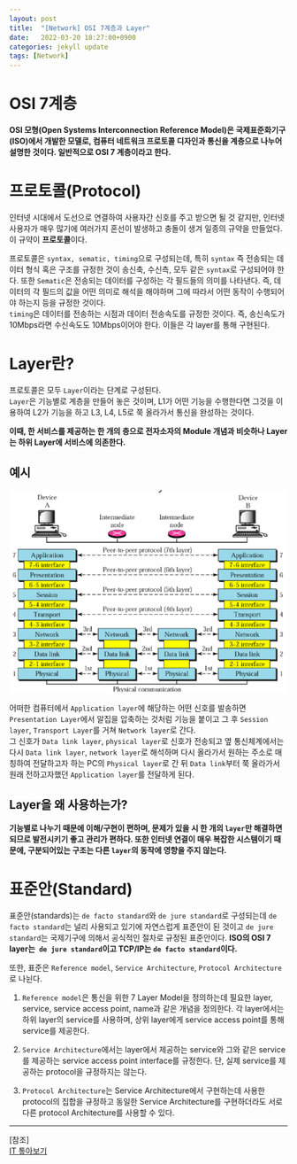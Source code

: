 ```yaml
---
layout: post
title:  "[Network] OSI 7계층과 Layer"
date:   2022-03-20 18:27:00+0900
categories: jekyll update
tags: [Network]
---
```

# OSI 7계층
**OSI 모형(Open Systems Interconnection Reference Model)은 국제표준화기구(ISO)에서 개발한 모델로, 컴퓨터 네트워크 프로토콜 디자인과 통신을 계층으로 나누어 설명한 것이다. 일반적으로 OSI 7 계층이라고 한다.**

# 프로토콜(Protocol)
인터넷 시대에서 도선으로 연결하여 사용자간 신호를 주고 받으면 될 것 같지만, 인터넷 사용자가 매우 많기에 여러가지 혼선이 발생하고 충돌이 생겨 일종의 규약을 만들었다. 이 규약이 **프로토콜**이다.  
  
프로토콜은 `syntax, sematic, timing`으로 구성되는데, 특히 `syntax` 즉 전송되는 데이터 형식 혹은 구조를 규정한 것이 송신축, 수신측, 모두 같은 `syntax`로 구성되어야 한다. 또한 `Sematic`은 전송되는 데이터를 구성하는 각 필드들의 의미를 나타낸다. 즉, 데이터의 각 필드의 값을 어떤 의미로 해석을 해야하며 그에 따라서 어떤 동작이 수행되어야 하는지 등을 규정한 것이다.  
`timing`은 데이터를 전송하는 시점과 데이터 전송속도를 규정한 것이다. 즉, 송신속도가 10Mbps라면 수신속도도 10Mbps이어야 한다. 이들은 각 layer를 통해 구현된다.  

# Layer란?
프로토콜은 모두 `Layer`이라는 단계로 구성된다.  
`Layer`은 기능별로 계층을 만들어 놓은 것이며, L1가 어떤 기능을 수행한다면 그것을 이용하여 L2가 기능을 하고 L3, L4, L5로 쭉 올라가서 통신을 완성하는 것이다.  
  
**이때, 한 서비스를 제공하는 한 개의 층으로 전자소자의 Module 개념과 비슷하나 Layer는 하위 Layer에 서비스에 의존한다.**

## 예시

<p align="center"><img src="/assets/img/blog/정보/네트워크 1.png"></p>

어떠한 컴퓨터에서 `Application layer`에 해당하는 어떤 신호를 발송하면 `Presentation Layer`에서 알집을 압축하는 것처럼 기능을 붙이고 그 후 `Session layer`, `Transport Layer`를 거쳐 `Network layer`로 간다.  
그 신호가 `Data link layer`, `physical layer`로 신호가 전송되고 옆 통신체계에서는 다시 `Data link layer`, `network layer`로 해석하며 다시 올라가서 원하는 주소로 매칭하여 전달하고자 하는 PC의 `Physical layer`로 간 뒤 `Data link`부터 쭉 올라가서 원래 전하고자했던 `Application layer`를 전달하게 된다.  
  
## Layer을 왜 사용하는가?
**기능별로 나누기 때문에 이해/구현이 편하며, 문제가 있을 시 한 개의 `layer`만 해결하면 되므로 발전시키기 좋고 관리가 편하다. 또한 인터넷 연결이 매우 복잡한 시스템이기 때문에, 구분되어있는 구조는 다른 `layer`의 동작에 영향을 주지 않는다.**  

# 표준안(Standard)
표준안(standards)는 `de facto standard`와 `de jure standard`로 구성되는데 `de facto standard`는 널리 사용되고 있기에 자연스럽게 표준안이 된 것이고 `de jure standard`는 국제기구에 의해서 공식적인 절차로 규정된 표준안이다. **ISO의 OSI 7 layer는` de jure standard`이고 TCP/IP는 `de facto standard`이다.**  
  
또한, 표준은 `Reference model`, `Service Architecture`, `Protocol Architecture`로 나뉜다.  
1. `Reference model`은 통신을 위한 7 Layer Model을 정의하는데 필요한 layer, service, service access point, name과 같은 개념을 정의한다. 각 layer에서는 하위 layer의 service를 사용하며, 상위 layer에게 service access point를 통해 service를 제공한다.  
  
2. `Service Architecture`에서는 layer에서 제공하는 service와 그와 같은 service를 제공하는 service access point interface를 규정한다. 단, 실제 service를 제공하는 protocol을 규정하지는 않는다.  
  
3. `Protocol Architecture`는 Service Architecture에서 구현하는데 사용한 protocol의 집합을 규정하고 동일한 Service Architecture를 구현하더라도 서로 다른 protocol Architecture를 사용할 수 있다.  
  
  
  
---  
[참조]  
[IT 톺아보기](https://depletionregion.tistory.com/83)  